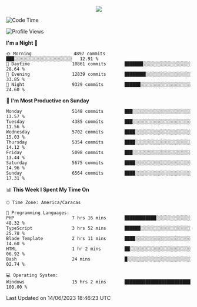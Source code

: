 <p align="center">
  <a href="http://www.github.com/thevacs">
    <img src="https://github-readme-streak-stats.herokuapp.com/?user=thevacs&stroke=ffffff&background=1c1917&ring=0891b2&fire=0891b2&currStreakNum=ffffff&currStreakLabel=0891b2&sideNums=ffffff&sideLabels=ffffff&dates=ffffff&hide_border=true" />
  </a>
</p>

<!--START_SECTION:waka-->
![Code Time](http://img.shields.io/badge/Code%20Time-1%2C422%20hrs-blue)

![Profile Views](http://img.shields.io/badge/Profile%20Views-1-blue)

**I'm a Night 🦉** 

```text
🌞 Morning                4897 commits        ███░░░░░░░░░░░░░░░░░░░░░░   12.91 % 
🌆 Daytime                10861 commits       ███████░░░░░░░░░░░░░░░░░░   28.64 % 
🌃 Evening                12839 commits       ████████░░░░░░░░░░░░░░░░░   33.85 % 
🌙 Night                  9329 commits        ██████░░░░░░░░░░░░░░░░░░░   24.60 % 
```
📅 **I'm Most Productive on Sunday** 

```text
Monday                   5148 commits        ███░░░░░░░░░░░░░░░░░░░░░░   13.57 % 
Tuesday                  4385 commits        ███░░░░░░░░░░░░░░░░░░░░░░   11.56 % 
Wednesday                5702 commits        ████░░░░░░░░░░░░░░░░░░░░░   15.03 % 
Thursday                 5354 commits        ████░░░░░░░░░░░░░░░░░░░░░   14.12 % 
Friday                   5098 commits        ███░░░░░░░░░░░░░░░░░░░░░░   13.44 % 
Saturday                 5675 commits        ████░░░░░░░░░░░░░░░░░░░░░   14.96 % 
Sunday                   6564 commits        ████░░░░░░░░░░░░░░░░░░░░░   17.31 % 
```


📊 **This Week I Spent My Time On** 

```text
🕑︎ Time Zone: America/Caracas

💬 Programming Languages: 
PHP                      7 hrs 16 mins       ████████████░░░░░░░░░░░░░   48.32 % 
TypeScript               3 hrs 52 mins       ██████░░░░░░░░░░░░░░░░░░░   25.78 % 
Blade Template           2 hrs 11 mins       ████░░░░░░░░░░░░░░░░░░░░░   14.60 % 
HTML                     1 hr 2 mins         ██░░░░░░░░░░░░░░░░░░░░░░░   06.92 % 
Bash                     24 mins             █░░░░░░░░░░░░░░░░░░░░░░░░   02.74 % 

💻 Operating System: 
Windows                  15 hrs 2 mins       █████████████████████████   100.00 % 
```


 Last Updated on 14/06/2023 18:46:23 UTC
<!--END_SECTION:waka-->
